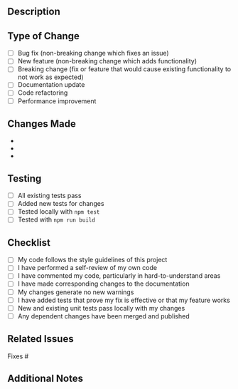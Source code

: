 ## Description

<!-- Provide a brief description of the changes -->

## Type of Change

<!-- Mark the relevant option with an "x" -->

- [ ] Bug fix (non-breaking change which fixes an issue)
- [ ] New feature (non-breaking change which adds functionality)
- [ ] Breaking change (fix or feature that would cause existing functionality to not work as expected)
- [ ] Documentation update
- [ ] Code refactoring
- [ ] Performance improvement

## Changes Made

<!-- List the specific changes made in this PR -->

-
-
-

## Testing

<!-- Describe the tests you ran to verify your changes -->

- [ ] All existing tests pass
- [ ] Added new tests for changes
- [ ] Tested locally with `npm test`
- [ ] Tested with `npm run build`

## Checklist

- [ ] My code follows the style guidelines of this project
- [ ] I have performed a self-review of my own code
- [ ] I have commented my code, particularly in hard-to-understand areas
- [ ] I have made corresponding changes to the documentation
- [ ] My changes generate no new warnings
- [ ] I have added tests that prove my fix is effective or that my feature works
- [ ] New and existing unit tests pass locally with my changes
- [ ] Any dependent changes have been merged and published

## Related Issues

<!-- Link to related issues, e.g., "Fixes #123" or "Related to #456" -->

Fixes #

## Additional Notes

<!-- Any additional information that reviewers should know -->
